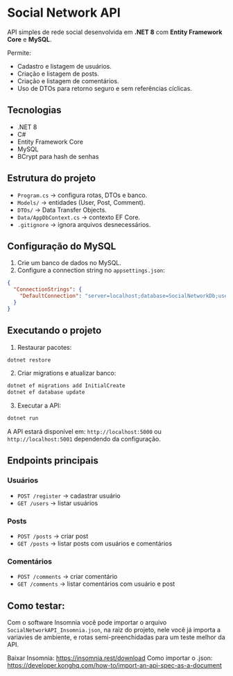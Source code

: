 # Social Network API

API simples de rede social desenvolvida em **.NET 8** com **Entity Framework Core** e **MySQL**.

Permite:

* Cadastro e listagem de usuários.
* Criação e listagem de posts.
* Criação e listagem de comentários.
* Uso de DTOs para retorno seguro e sem referências cíclicas.

## Tecnologias

* .NET 8
* C#
* Entity Framework Core
* MySQL
* BCrypt para hash de senhas

## Estrutura do projeto

* `Program.cs` → configura rotas, DTOs e banco.
* `Models/` → entidades (User, Post, Comment).
* `DTOs/` → Data Transfer Objects.
* `Data/AppDbContext.cs` → contexto EF Core.
* `.gitignore` → ignora arquivos desnecessários.

## Configuração do MySQL

1. Crie um banco de dados no MySQL.
2. Configure a connection string no `appsettings.json`:

```json
{
  "ConnectionStrings": {
    "DefaultConnection": "server=localhost;database=SocialNetworkDb;user=root;password=sua_senha;"
  }
}
```

## Executando o projeto

1. Restaurar pacotes:

```bash
dotnet restore
```

2. Criar migrations e atualizar banco:

```bash
dotnet ef migrations add InitialCreate
dotnet ef database update
```

3. Executar a API:

```bash
dotnet run
```

A API estará disponível em: `http://localhost:5000` ou `http://localhost:5001` dependendo da configuração.

## Endpoints principais

### Usuários

* `POST /register` → cadastrar usuário
* `GET /users` → listar usuários

### Posts

* `POST /posts` → criar post
* `GET /posts` → listar posts com usuários e comentários

### Comentários

* `POST /comments` → criar comentário
* `GET /comments` → listar comentários com usuário e post


## Como testar:
Com o software Insomnia você pode importar o arquivo `SocialNetworkAPI_Insomnia.json`, na raiz do projeto, nele você já importa a variavies de ambiente, e rotas semi-preenchidadas para um teste melhor da API.

Baixar Insomnia: https://insomnia.rest/download
Como importar o .json: https://developer.konghq.com/how-to/import-an-api-spec-as-a-document 